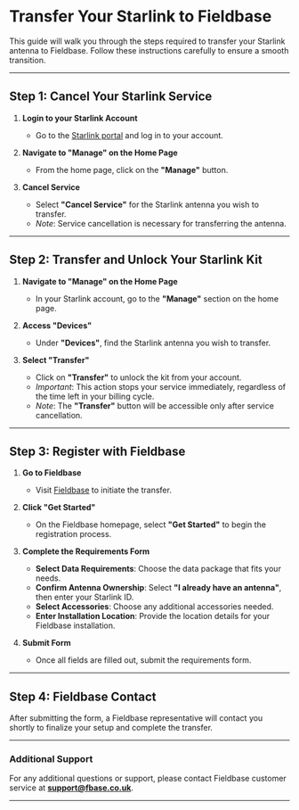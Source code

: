 # Transfer Your Starlink to Fieldbase

This guide will walk you through the steps required to transfer your Starlink antenna to Fieldbase. Follow these instructions carefully to ensure a smooth transition.

---

## Step 1: Cancel Your Starlink Service

1. **Login to your Starlink Account**  
   - Go to the [Starlink portal](https://www.starlink.com/) and log in to your account.

2. **Navigate to "Manage" on the Home Page**  
   - From the home page, click on the **"Manage"** button.

3. **Cancel Service**  
   - Select **"Cancel Service"** for the Starlink antenna you wish to transfer.  
   - *Note*: Service cancellation is necessary for transferring the antenna.

---

## Step 2: Transfer and Unlock Your Starlink Kit

1. **Navigate to "Manage" on the Home Page**  
   - In your Starlink account, go to the **"Manage"** section on the home page.

2. **Access "Devices"**  
   - Under **"Devices"**, find the Starlink antenna you wish to transfer.

3. **Select "Transfer"**  
   - Click on **"Transfer"** to unlock the kit from your account.  
   - *Important*: This action stops your service immediately, regardless of the time left in your billing cycle.  
   - *Note*: The **"Transfer"** button will be accessible only after service cancellation.

---

## Step 3: Register with Fieldbase

1. **Go to Fieldbase**  
   - Visit [Fieldbase](https://starlink.fbase.co.uk) to initiate the transfer.

2. **Click "Get Started"**  
   - On the Fieldbase homepage, select **"Get Started"** to begin the registration process.

3. **Complete the Requirements Form**  
   - **Select Data Requirements**: Choose the data package that fits your needs.  
   - **Confirm Antenna Ownership**: Select **"I already have an antenna"**, then enter your Starlink ID.  
   - **Select Accessories**: Choose any additional accessories needed.  
   - **Enter Installation Location**: Provide the location details for your Fieldbase installation.

4. **Submit Form**  
   - Once all fields are filled out, submit the requirements form.

---

## Step 4: Fieldbase Contact

After submitting the form, a Fieldbase representative will contact you shortly to finalize your setup and complete the transfer.

---

### Additional Support

For any additional questions or support, please contact Fieldbase customer service at **[support@fbase.co.uk](mailto:support@fbase.co.uk)**.

---

